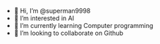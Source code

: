 - 👋 Hi, I’m @superman9998
- 👀 I’m interested in AI 
- 🌱 I’m currently learning Computer programming
- 💞️ I’m looking to collaborate on Github


<!---
superman9998/superman9998 is a ✨ special ✨ repository because its `README.md` (this file) appears on your GitHub profile.
You can click the Preview link to take a look at your changes.
--->

